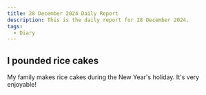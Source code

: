 ```yaml
---
title: 28 December 2024 Daily Report
description: This is the daily report for 28 December 2024.
tags:
  - Diary
---
```


## I pounded rice cakes

My family makes rice cakes during the New Year's holiday.
It's very enjoyable!
